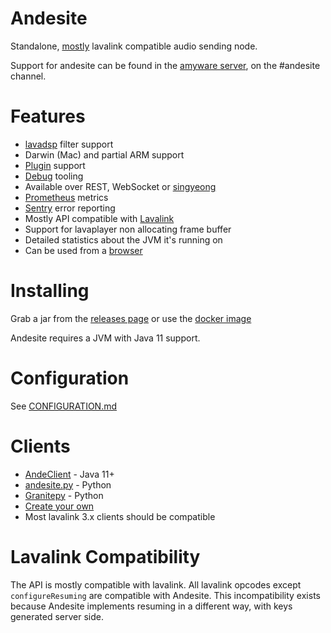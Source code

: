 # Andesite

Standalone, [mostly](#lavalink-compatibility) lavalink compatible audio sending node.

Support for andesite can be found in the [amyware server](https://discord.gg/PVzMmea), 
on the #andesite channel.

# Features

- [lavadsp](https://github.com/natanbc/lavadsp) filter support
- Darwin (Mac) and partial ARM support
- [Plugin](https://github.com/natanbc/andesite-node/blob/master/PLUGINS.md) support
- [Debug](https://github.com/natanbc/andesite-node/blob/master/DEBUGGING.md) tooling
- Available over REST, WebSocket or [singyeong](https://github.com/queer/singyeong)
- [Prometheus](https://prometheus.io) metrics
- [Sentry](https://sentry.io) error reporting
- Mostly API compatible with [Lavalink](https://github.com/Frederikam/Lavalink)
- Support for lavaplayer non allocating frame buffer
- Detailed statistics about the JVM it's running on
- Can be used from a [browser](https://github.com/natanbc/andesite-node/blob/master/API.md#browser)

# Installing

Grab a jar from the [releases page](https://github.com/natanbc/andesite-node/releases)
or use the [docker image](https://hub.docker.com/r/natanbc/andesite)

Andesite requires a JVM with Java 11 support.

# Configuration

See [CONFIGURATION.md](https://github.com/natanbc/andesite-node/blob/master/CONFIGURATION.md)

# Clients

- [AndeClient](https://github.com/arudiscord/andeclient) - Java 11+
- [andesite.py](https://github.com/gieseladev/andesite.py) - Python
- [Granitepy](https://github.com/twitch0001/granitepy) - Python
- [Create your own](https://github.com/natanbc/andesite-node/blob/master/API.md)
- Most lavalink 3.x clients should be compatible

# Lavalink Compatibility

The API is mostly compatible with lavalink. All lavalink opcodes except `configureResuming`
are compatible with Andesite. This incompatibility exists because Andesite implements resuming
in a different way, with keys generated server side.

